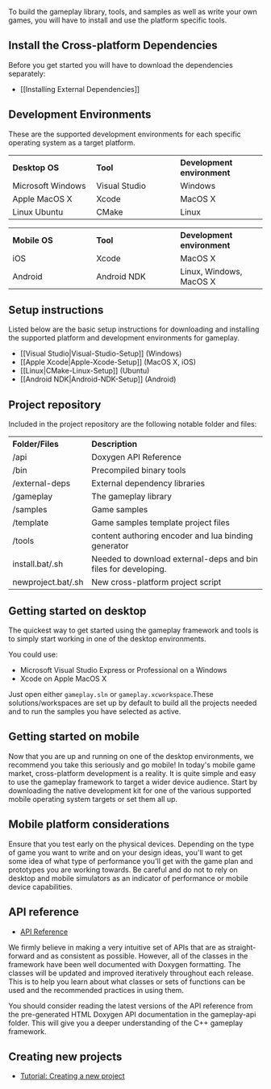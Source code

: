 To build the gameplay library, tools, and samples as well as write your own games, you will have to install and use the platform specific tools. 

## Install the Cross-platform Dependencies
Before you get started you will have to download the dependencies separately:
* [[Installing External Dependencies]]

## Development Environments

These are the supported development environments for each specific operating system as a target platform.

<table width="90%">
<tr>
  <th align="left" width="33%">Desktop OS</th>
  <th align="left" width="33%">Tool</th>
  <th align="left">Development environment</th>
</tr>
<tr>
  <td>Microsoft Windows</td>
  <td>Visual Studio</td>
  <td>Windows</td>
</tr>
<tr>
  <td>Apple MacOS X</td>
  <td>Xcode</td>
  <td>MacOS X</td>
</tr>
<tr>
  <td>Linux Ubuntu</td>
  <td>CMake</td>
  <td>Linux</td>
</tr>
</table>

<table width="90%">
<tr>
  <th align="left" width="33%">Mobile OS</th>
  <th align="left" width="33%">Tool</th>
  <th align="left">Development environment</th>
</tr>
<tr>
  <td>iOS</td>
  <td>Xcode</td>
  <td>MacOS X</td>
</tr>
<tr>
  <td>Android</td>
  <td>Android NDK</td>
  <td>Linux, Windows, MacOS X</td>
</tr>
</table>

## Setup instructions

Listed below are the basic setup instructions for downloading and installing the supported  platform and development environments for gameplay.
* [[Visual Studio|Visual-Studio-Setup]] (Windows)
* [[Apple Xcode|Apple-Xcode-Setup]] (MacOS X, iOS)
* [[Linux|CMake-Linux-Setup]] (Ubuntu)
* [[Android NDK|Android-NDK-Setup]] (Android)

## Project repository

Included in the project repository are the following notable folder and files: 

<table>
<tr>
  <th align="left">Folder/Files</th>
  <th align="left">Description</th>
</tr>
<tr>
  <td>/api</td>
  <td>Doxygen API Reference</td>
</tr>
<tr>
  <td>/bin</td>
  <td>Precompiled binary tools</td>
</tr>
<tr>
  <td>/external-deps</td>
  <td>External dependency libraries</td>
</tr>
<tr>
  <td>/gameplay</td>
  <td>The gameplay library</td>
</tr>
<tr>
  <td>/samples</td>
  <td>Game samples</td>
</tr>
<tr>
  <td>/template</td>
  <td>Game samples template project files</td>
</tr>
<tr>
  <td>/tools</td>
  <td>content authoring encoder and lua binding generator</td>
</tr>
<tr>
  <td>install.bat/.sh</td>
  <td>Needed to download external-deps and bin files for developing.</td>
</tr>
<tr>
  <td>newproject.bat/.sh</td>
  <td>New cross-platform project script</td>
</tr>
</table>

## Getting started on desktop

The quickest way to get started using the gameplay framework and tools is to simply start working in one of the desktop environments. 

You could use:

- Microsoft Visual Studio Express or Professional on a Windows
- Xcode on Apple MacOS X

Just open either `gameplay.sln` or `gameplay.xcworkspace`.These solutions/workspaces are set up by default to build all the projects needed and to run the samples you have selected as active.

## Getting started on mobile

Now that you are up and running on one of the desktop environments, we recommend you take this seriously and go mobile! In today's mobile game market, cross-platform development is a reality. It is quite simple and easy to use the gameplay framework to target a wider device audience. Start by downloading the native development kit for one of the various supported mobile operating system targets or set them all up.

## Mobile platform considerations

Ensure that you test early on the physical devices. Depending on the type of game you want to write and on your design ideas, you'll want to get some idea of what type of performance you'll get with the game plan and prototypes you are working towards. Be careful and do not to rely on desktop and mobile simulators as an indicator of performance or mobile device capabilities.

## API reference

- [API Reference](http://gameplay3d.github.com/GamePlay/api/index.html)

We firmly believe in making a very intuitive set of APIs that are as straight-forward and as consistent as possible. However, all of the classes in the framework have been well documented with Doxygen formatting. The classes will be updated and improved iteratively throughout each release. This is to help you learn about what classes or sets of functions can be used and the recommended practices in using them.

You should consider reading the latest versions of the API reference from the pre-generated HTML Doxygen API documentation in the gameplay-api folder. This will give you a deeper understanding of the C++ gameplay framework.

## Creating new projects

- [Tutorial: Creating a new project](Creating-a-new-project)